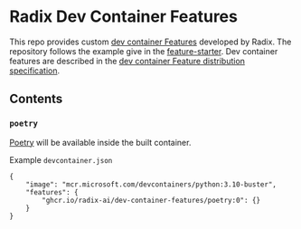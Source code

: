 # Radix Dev Container Features

This repo provides custom [dev container Features](https://containers.dev/implementors/features/) developed by Radix. The repository follows the example give in the [feature-starter](https://github.com/devcontainers/feature-starter). Dev container features are described in the [dev container Feature distribution specification](https://containers.dev/implementors/features-distribution/).

## Contents

### `poetry`

[Poetry](https://python-poetry.org/) will be available inside the built container.

Example `devcontainer.json`

```jsonc
{
    "image": "mcr.microsoft.com/devcontainers/python:3.10-buster",
    "features": {
        "ghcr.io/radix-ai/dev-container-features/poetry:0": {}
    }
}
```